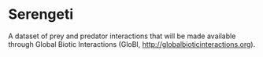 # Serengeti

A dataset of prey and predator interactions that will be made available through Global Biotic Interactions (GloBI, http://globalbioticinteractions.org).

